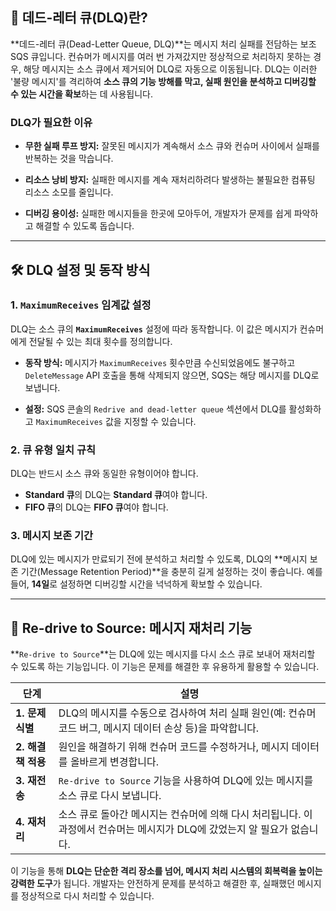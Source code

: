 
## 🧐 데드-레터 큐(DLQ)란?

**데드-레터 큐(Dead-Letter Queue, DLQ)**는 메시지 처리 실패를 전담하는 보조 SQS 큐입니다. 컨슈머가 메시지를 여러 번 가져갔지만 정상적으로 처리하지 못하는 경우, 해당 메시지는 소스 큐에서 제거되어 DLQ로 자동으로 이동됩니다. DLQ는 이러한 '불량 메시지'를 격리하여 **소스 큐의 기능 방해를 막고, 실패 원인을 분석하고 디버깅할 수 있는 시간을 확보**하는 데 사용됩니다.

### DLQ가 필요한 이유

- **무한 실패 루프 방지:** 잘못된 메시지가 계속해서 소스 큐와 컨슈머 사이에서 실패를 반복하는 것을 막습니다.

- **리소스 낭비 방지:** 실패한 메시지를 계속 재처리하려다 발생하는 불필요한 컴퓨팅 리소스 소모를 줄입니다.

- **디버깅 용이성:** 실패한 메시지들을 한곳에 모아두어, 개발자가 문제를 쉽게 파악하고 해결할 수 있도록 돕습니다.


---

## 🛠️ DLQ 설정 및 동작 방식

### 1. `MaximumReceives` 임계값 설정

DLQ는 소스 큐의 **`MaximumReceives`** 설정에 따라 동작합니다. 이 값은 메시지가 컨슈머에게 전달될 수 있는 최대 횟수를 정의합니다.

- **동작 방식:** 메시지가 `MaximumReceives` 횟수만큼 수신되었음에도 불구하고 `DeleteMessage` API 호출을 통해 삭제되지 않으면, SQS는 해당 메시지를 DLQ로 보냅니다.

- **설정:** SQS 콘솔의 `Redrive and dead-letter queue` 섹션에서 DLQ를 활성화하고 `MaximumReceives` 값을 지정할 수 있습니다.

### 2. 큐 유형 일치 규칙

DLQ는 반드시 소스 큐와 동일한 유형이어야 합니다.

- **Standard 큐**의 DLQ는 **Standard 큐**여야 합니다.
- **FIFO 큐**의 DLQ는 **FIFO 큐**여야 합니다.

### 3. 메시지 보존 기간

DLQ에 있는 메시지가 만료되기 전에 분석하고 처리할 수 있도록, DLQ의 **메시지 보존 기간(Message Retention Period)**을 충분히 길게 설정하는 것이 좋습니다. 예를 들어, **14일**로 설정하면 디버깅할 시간을 넉넉하게 확보할 수 있습니다.

---

## 🔄 Re-drive to Source: 메시지 재처리 기능

**`Re-drive to Source`**는 DLQ에 있는 메시지를 다시 소스 큐로 보내어 재처리할 수 있도록 하는 기능입니다. 이 기능은 문제를 해결한 후 유용하게 활용할 수 있습니다.

|단계|설명|
|---|---|
|**1. 문제 식별**|DLQ의 메시지를 수동으로 검사하여 처리 실패 원인(예: 컨슈머 코드 버그, 메시지 데이터 손상 등)을 파악합니다.|
|**2. 해결책 적용**|원인을 해결하기 위해 컨슈머 코드를 수정하거나, 메시지 데이터를 올바르게 변경합니다.|
|**3. 재전송**|`Re-drive to Source` 기능을 사용하여 DLQ에 있는 메시지를 소스 큐로 다시 보냅니다.|
|**4. 재처리**|소스 큐로 돌아간 메시지는 컨슈머에 의해 다시 처리됩니다. 이 과정에서 컨슈머는 메시지가 DLQ에 갔었는지 알 필요가 없습니다.|

이 기능을 통해 **DLQ는 단순한 격리 장소를 넘어, 메시지 처리 시스템의 회복력을 높이는 강력한 도구**가 됩니다. 개발자는 안전하게 문제를 분석하고 해결한 후, 실패했던 메시지를 정상적으로 다시 처리할 수 있습니다.